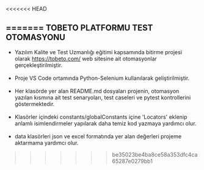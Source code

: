 <<<<<<< HEAD


=======
TOBETO PLATFORMU TEST OTOMASYONU
----------------------------------------
- Yazılım Kalite ve Test Uzmanlığı eğitimi kapsamında bitirme projesi olarak https://tobeto.com/ web sitesine ait otomasyonlar gerçekleştirilmiştir. 
<br> <br>
- Proje VS Code ortamında Python-Selenium kullanılarak geliştirilmiştir.
<br> <br>
- Her klasörde yer alan README.md dosyaları projenin, otomasyon yazılan kısmına ait test senaryoları, test caseleri ve pytest kontrollerini göstermektedir.
<br><br>
- Klasörler içindeki constants/globalConstants içine 'Locators' eklenip anlamlı isimlendirmeler yapılarak daha temiz kod yazmaya yardımcı olur.
<br><br>
- data klasörleri json ve excel formatında yer alan değerleri projeme aktarmama yardımcı olur.
>>>>>>> be35023be4ba8ce58a353dfc4ca65287e0279bb1
